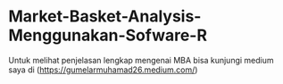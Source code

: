 # Market-Basket-Analysis-Menggunakan-Sofware-R
Untuk melihat penjelasan lengkap mengenai MBA bisa kunjungi medium saya di (https://gumelarmuhamad26.medium.com/)
